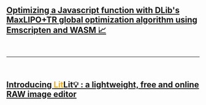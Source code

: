 <br>

## [Optimizing a Javascript function with DLib's MaxLIPO+TR global optimization algorithm using Emscripten and WASM 📈](https://dany-demise.github.io/blog/optimizing-a-javascript-function-with-dlibs-maxlipotr-global-optimization-algorithm-using-emscripten-and-wasm)
<br>

---
<br>

## [Introducing <span style="color:#F6AA1C;font-weight:bold;">Lit</span><span style="color:#171717;font-weight:bold;">Lit</span>💡 : a lightweight, free and online RAW image editor](https://littone.pages.dev)
<br>


